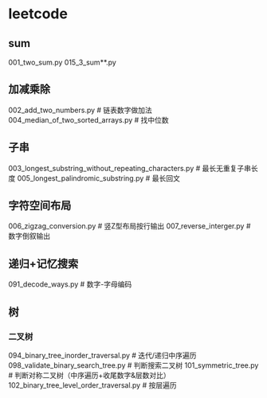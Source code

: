 # leetcode

## sum
001_two_sum.py
015_3_sum**.py

## 加减乘除
002_add_two_numbers.py  # 链表数字做加法
004_median_of_two_sorted_arrays.py  # 找中位数

## 子串
003_longest_substring_without_repeating_characters.py  # 最长无重复子串长度
005_longest_palindromic_substring.py  # 最长回文

## 字符空间布局
006_zigzag_conversion.py  # 竖Z型布局按行输出
007_reverse_interger.py  # 数字倒叙输出

## 递归+记忆搜索
091_decode_ways.py  # 数字-字母编码

## 树
### 二叉树
094_binary_tree_inorder_traversal.py  # 迭代/递归中序遍历
098_validate_binary_search_tree.py  # 判断搜索二叉树
101_symmetric_tree.py  # 判断对称二叉树（中序遍历+收尾数字&层数对比）
102_binary_tree_level_order_traversal.py  # 按层遍历
